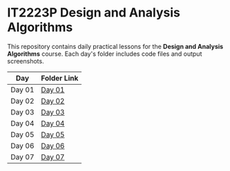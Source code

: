 # IT2223P Design and Analysis Algorithms

This repository contains daily practical lessons for the **Design and Analysis Algorithms** course. 
Each day's folder includes code files and output screenshots.


| Day  | Folder Link |
|------|------|
| Day 01 |  [Day 01](./Day01/) |
| Day 02 |  [Day 02](./Day02/) |
| Day 03 |  [Day 03](./Day03/) |
| Day 04 |  [Day 04](./Day04/) |
| Day 05 |  [Day 05](./Day05/) |
| Day 06 |  [Day 06](./Day06/) |
| Day 07 |  [Day 07](./Day07/) |

